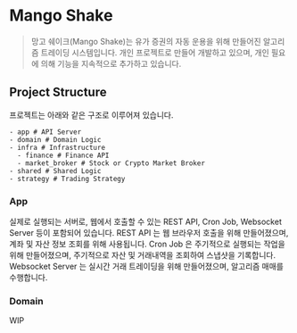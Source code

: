 # Mango Shake

> 망고 쉐이크(Mango Shake)는 유가 증권의 자동 운용을 위해 만들어진 알고리즘 트레이딩 시스템입니다.
> 개인 프로젝트로 만들어 개발하고 있으며, 개인 필요에 의해 기능을 지속적으로 추가하고 있습니다.

## Project Structure

프로젝트는 아래와 같은 구조로 이루어져 있습니다.

```plaintext
- app # API Server
- domain # Domain Logic
- infra # Infrastructure
  - finance # Finance API
  - market_broker # Stock or Crypto Market Broker
- shared # Shared Logic
- strategy # Trading Strategy
```

### App

실제로 실행되는 서버로, 웹에서 호출할 수 있는 REST API, Cron Job, Websocket Server 등이 포함되어 있습니다.
REST API 는 웹 브라우저 호출을 위해 만들어졌으며, 계좌 및 자산 정보 조회를 위해 사용됩니다.
Cron Job 은 주기적으로 실행되는 작업을 위해 만들어졌으며, 주기적으로 자산 및 거래내역을 조회하여 스냅샷을 기록합니다.
Websocket Server 는 실시간 거래 트레이딩을 위해 만들어졌으며, 알고리즘 매매를 수행합니다.

### Domain

WIP



